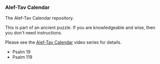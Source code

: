 ### Alef-Tav Calendar
The Alef-Tav Calendar repository.

This is part of an ancient puzzle. If you are knowledgeable and wise, then you don't need instructions.

Please see the [Alef-Tav Calendar](https://www.youtube.com/playlist?list=PLbRaSh0207d5oxxRnekgN2GdKQNFtZT2z) video series for details.

* Psalm 19
* Psalm 119
